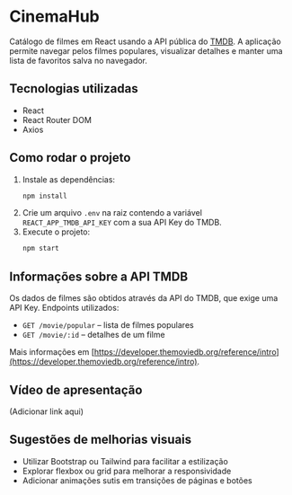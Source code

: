 # CinemaHub

Catálogo de filmes em React usando a API pública do [TMDB](https://www.themoviedb.org/). A aplicação permite navegar pelos filmes populares, visualizar detalhes e manter uma lista de favoritos salva no navegador.

## Tecnologias utilizadas
- React
- React Router DOM
- Axios

## Como rodar o projeto
1. Instale as dependências:
   ```bash
   npm install
   ```
2. Crie um arquivo `.env` na raiz contendo a variável `REACT_APP_TMDB_API_KEY` com a sua API Key do TMDB.
3. Execute o projeto:
   ```bash
   npm start
   ```

## Informações sobre a API TMDB
Os dados de filmes são obtidos através da API do TMDB, que exige uma API Key.
Endpoints utilizados:
- `GET /movie/popular` – lista de filmes populares
- `GET /movie/:id` – detalhes de um filme

Mais informações em [https://developer.themoviedb.org/reference/intro](https://developer.themoviedb.org/reference/intro).

## Vídeo de apresentação
(Adicionar link aqui)

## Sugestões de melhorias visuais
- Utilizar Bootstrap ou Tailwind para facilitar a estilização
- Explorar flexbox ou grid para melhorar a responsividade
- Adicionar animações sutis em transições de páginas e botões
